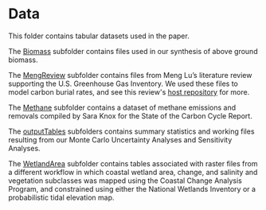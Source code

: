 # Data

This folder contains tabular datasets used in the paper.

The [Biomass](https://github.com/Smithsonian/Coastal-Wetland-NGGI-Sensitivity-Analysis/tree/master/data/Biomass) subfolder contains files used in our synthesis of above ground biomass. 

The [MengReview](https://github.com/Smithsonian/Coastal-Wetland-NGGI-Sensitivity-Analysis/tree/master/data/MengReview) subfolder contains files from Meng Lu’s literature review supporting the U.S. Greenhouse Gas Inventory. We used these files to model carbon burial rates, and see this review's [host repository](https://github.com/Smithsonian/Coastal-Wetland-NGGI-Data-Public/) for more.

The [Methane](https://github.com/Smithsonian/Coastal-Wetland-NGGI-Sensitivity-Analysis/tree/master/data/Methane) subfolder contains a dataset of methane emissions and removals compiled by Sara Knox for the State of the Carbon Cycle Report. 

The [outputTables](https://github.com/Smithsonian/Coastal-Wetland-NGGI-Sensitivity-Analysis/tree/master/data/outputTables) subfolders contains summary statistics and working files resulting from our Monte Carlo Uncertainty Analyses and Sensitivity Analyses. 

The [WetlandArea](https://github.com/Smithsonian/Coastal-Wetland-NGGI-Sensitivity-Analysis/tree/master/data/WetlandArea) subfolder contains tables associated with raster files from a different workflow in which coastal wetland area, change, and salinity and vegetation subclasses was mapped using the Coastal Change Analysis Program, and constrained using either the National Wetlands Inventory or a probabilistic tidal elevation map.
